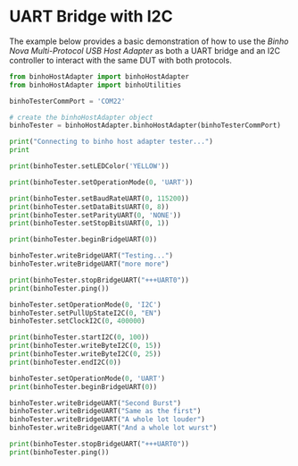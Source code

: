 # UART Bridge with I2C

The example below provides a basic demonstration of how to use the _Binho Nova Multi-Protocol USB Host Adapter_ as both a UART bridge and an I2C controller to interact with the same DUT with both protocols.

```python
from binhoHostAdapter import binhoHostAdapter
from binhoHostAdapter import binhoUtilities

binhoTesterCommPort = 'COM22'

# create the binhoHostAdapter object
binhoTester = binhoHostAdapter.binhoHostAdapter(binhoTesterCommPort)

print("Connecting to binho host adapter tester...")
print

print(binhoTester.setLEDColor('YELLOW'))

print(binhoTester.setOperationMode(0, 'UART'))

print(binhoTester.setBaudRateUART(0, 115200))
print(binhoTester.setDataBitsUART(0, 8))
print(binhoTester.setParityUART(0, 'NONE'))
print(binhoTester.setStopBitsUART(0, 1))

print(binhoTester.beginBridgeUART(0))

binhoTester.writeBridgeUART("Testing...")
binhoTester.writeBridgeUART("more more")

print(binhoTester.stopBridgeUART("+++UART0"))
print(binhoTester.ping())

binhoTester.setOperationMode(0, 'I2C')
binhoTester.setPullUpStateI2C(0, "EN")
binhoTester.setClockI2C(0, 400000)

print(binhoTester.startI2C(0, 100))
print(binhoTester.writeByteI2C(0, 15))
print(binhoTester.writeByteI2C(0, 25))
print(binhoTester.endI2C(0))

binhoTester.setOperationMode(0, 'UART')
print(binhoTester.beginBridgeUART(0))

binhoTester.writeBridgeUART("Second Burst")
binhoTester.writeBridgeUART("Same as the first")
binhoTester.writeBridgeUART("A whole lot louder")
binhoTester.writeBridgeUART("And a whole lot wurst")

print(binhoTester.stopBridgeUART("+++UART0"))
print(binhoTester.ping())
```

